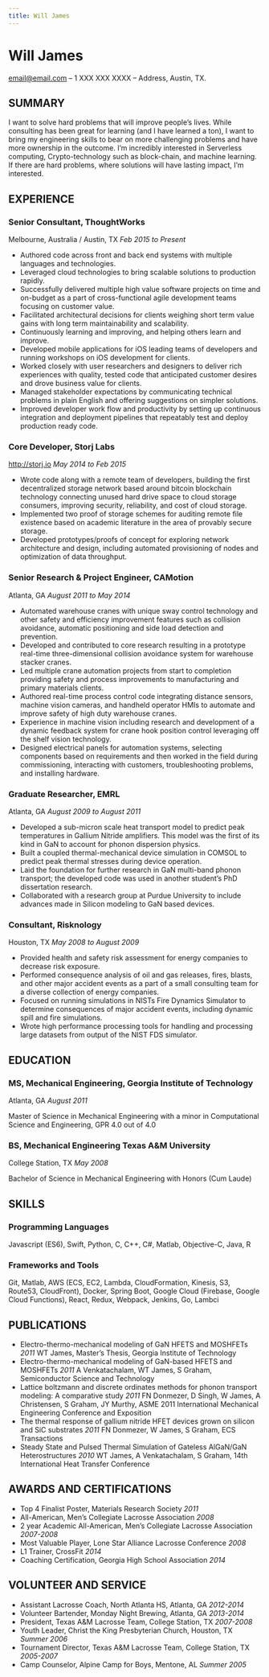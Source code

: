 ```yaml
---
title: Will James
---
```


# Will James
email@email.com – 1 XXX XXX XXXX – Address, Austin, TX.
## SUMMARY
I want to solve hard problems that will improve people’s lives. While consulting has been great for learning (and I have learned a ton), I want to bring my engineering skills to bear on more challenging problems and have more ownership in the outcome. I’m incredibly interested in Serverless computing, Crypto-technology such as block-chain, and machine learning. If there are hard problems, where solutions will have lasting impact, I’m interested.
## EXPERIENCE
### Senior Consultant, **ThoughtWorks**
Melbourne, Australia / Austin, TX *Feb 2015 to Present*
*	Authored code across front and back end systems with multiple languages and technologies.
*	Leveraged cloud technologies to bring scalable solutions to production rapidly.
*	Successfully delivered multiple high value software projects on time and on-budget as a part of cross-functional agile development teams focusing on customer value.
*	Facilitated architectural decisions for clients weighing short term value gains with long term maintainability and scalability.
*	Continuously learning and improving, and helping others learn and improve.
*	Developed mobile applications for iOS leading teams of developers and running workshops on iOS development for clients.
*	Worked closely with user researchers and designers to deliver rich experiences with quality, tested code that anticipated customer desires and drove business value for clients.
*	Managed stakeholder expectations by communicating technical problems in plain English and offering suggestions on simpler solutions.
*	Improved developer work flow and productivity by setting up continuous integration and deployment pipelines that repeatably test and deploy production ready code.
### Core Developer, **Storj Labs**
http://storj.io *May 2014 to Feb 2015*
*	Wrote code along with a remote team of developers, building the first decentralized storage network based around bitcoin blockchain technology connecting unused hard drive space to cloud storage consumers, improving security, reliability, and cost of cloud storage.
*	Implemented two proof of storage schemes for auditing remote file existence based on academic literature in the area of provably secure storage.
*	Developed prototypes/proofs of concept for exploring network architecture and design, including automated provisioning of nodes and optimization of data throughput.
### Senior Research & Project Engineer, **CAMotion**
Atlanta, GA *August 2011 to May 2014*
*	Automated warehouse cranes with unique sway control technology and other safety and efficiency improvement features such as collision avoidance, automatic positioning and side load detection and prevention.
*	Developed and contributed to core research resulting in a prototype real-time three-dimensional collision avoidance system for warehouse stacker cranes.
*	Led multiple crane automation projects from start to completion providing safety and process improvements to manufacturing and primary materials clients.
*	Authored real-time process control code integrating distance sensors, machine vision cameras, and handheld operator HMIs to automate and improve safety of high duty warehouse cranes.
*	Experience in machine vision including research and development of a dynamic feedback system for crane hook position control leveraging off the shelf vision technology.
*	Designed electrical panels for automation systems, selecting components based on requirements and then worked in the field during commissioning, interacting with customers, troubleshooting problems, and installing hardware.
### Graduate Researcher, **EMRL**
Atlanta, GA	*August 2009 to August 2011*
*	Developed a sub-micron scale heat transport model to predict peak temperatures in Gallium Nitride amplifiers. This model was the first of its kind in GaN to account for phonon dispersion physics.
*	Built a coupled thermal-mechanical device simulation in COMSOL to predict peak thermal stresses during device operation.
*	Laid the foundation for further research in GaN multi-band phonon transport; the developed code was used in another student’s PhD dissertation research.
*	Collaborated with a research group at Purdue University to include advances made in Silicon modeling to GaN based devices.
### Consultant, **Risknology**
Houston, TX *May 2008 to August 2009*
*	Provided health and safety risk assessment for energy companies to decrease risk exposure.
*	Performed consequence analysis of oil and gas releases, fires, blasts, and other major accident events as a part of a small consulting team for a diverse collection of energy companies.
*	Focused on running simulations in NISTs Fire Dynamics Simulator to determine consequences of major accident events, including dynamic spill and fire simulations.
*	Wrote high performance processing tools for handling and processing large datasets from output of the NIST FDS simulator.
## EDUCATION
### MS, Mechanical Engineering, **Georgia Institute of Technology**
Atlanta, GA *August 2011*

Master of Science in Mechanical Engineering with a minor in Computational Science and Engineering, GPR 4.0 out of 4.0
### BS, Mechanical Engineering **Texas A&M University**
College Station, TX *May 2008*

Bachelor of Science in Mechanical Engineering with Honors (Cum Laude)
## SKILLS
### Programming Languages
Javascript (ES6), Swift, Python, C, C++, C#, Matlab, Objective-C, Java, R
### Frameworks and Tools
Git, Matlab, AWS (ECS, EC2, Lambda, CloudFormation, Kinesis, S3, Route53, CloudFront), Docker, Spring Boot, Google Cloud (Firebase, Google Cloud Functions), React, Redux, Webpack, Jenkins, Go, Lambci
## PUBLICATIONS
* Electro-thermo-mechanical modeling of GaN HFETS and MOSHFETs *2011*
WT James, Master’s Thesis, Georgia Institute of Technology
* Electro-thermo-mechanical modeling of GaN-based HFETS and MOSHFETs *2011*
A Venkatachalam, WT James, S Graham, Semiconductor Science and Technology
* Lattice boltzmann and discrete ordinates methods for phonon transport modeling: A comparative study *2011*
FN Donmezer, D Singh, W James, A Christensen, S Graham, JY Murthy, ASME 2011 International Mechanical Engineering Conference and Exposition
* The thermal response of gallium nitride HFET devices grown on silicon and SiC substrates *2011*
FN Donmezer, W James, S Graham, ECS Transactions
* Steady State and Pulsed Thermal Simulation of Gateless AlGaN/GaN Heterostructures *2010*
WT James, A Venkatachalam, S Graham, 14th International Heat Transfer Conference
## AWARDS AND CERTIFICATIONS
* Top 4 Finalist Poster, Materials Research Society *2011*
* All-American, Men’s Collegiate Lacrosse Association *2008*
* 2 year Academic All-American, Men’s Collegiate Lacrosse Association *2007-2008*
* Most Valuable Player, Lone Star Alliance Lacrosse Conference *2008*
* L1 Trainer, CrossFit *2014*
* Coaching Certification, Georgia High School Association *2014*
## VOLUNTEER AND SERVICE
* Assistant Lacrosse Coach, North Atlanta HS, Atlanta, GA *2012-2014*
* Volunteer Bartender, Monday Night Brewing, Atlanta, GA *2013-2014*
* President, Texas A&M Lacrosse Team, College Station, TX *2007-2008*
* Youth Leader, Christ the King Presbyterian Church, Houston, TX *Summer 2006*
* Tournament Director, Texas A&M Lacrosse Team, College Station, TX *2005-2007*
* Camp Counselor, Alpine Camp for Boys, Mentone, AL *Summer 2005*
